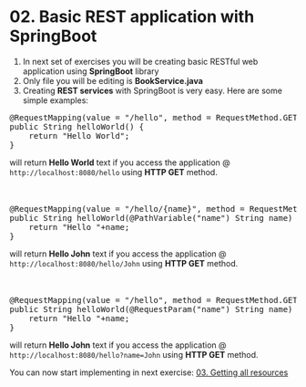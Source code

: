# 02. Basic REST application with SpringBoot
1. In next set of exercises you will be creating basic RESTful web application using **SpringBoot** library
2. Only file you will be editing is **BookService.java**
3. Creating **REST services** with SpringBoot is very easy. Here are some simple examples:
<pre>
@RequestMapping(value = "/hello", method = RequestMethod.GET)
public String helloWorld() {
    return "Hello World";
}
</pre>
will return **Hello World** text if you access the application @ `http://localhost:8080/hello` using **HTTP GET** method.
<br><br><br>
<pre>
@RequestMapping(value = "/hello/{name}", method = RequestMethod.GET)
public String helloWorld(@PathVariable("name") String name) {
    return "Hello "+name;
}
</pre>
will return **Hello John** text if you access the application @ `http://localhost:8080/hello/John` using **HTTP GET** method.
<br><br><br>
<pre>
@RequestMapping(value = "/hello", method = RequestMethod.GET)
public String helloWorld(@RequestParam("name") String name) {
    return "Hello "+name;
}
</pre>
will return **Hello John** text if you access the application @ `http://localhost:8080/hello?name=John` using **HTTP GET** method.

You can now start implementing in next exercise: [03. Getting all resources](https://github.com/jurajtoth/fei-rest/tree/master/03.%20Getting%20all%20resources)


